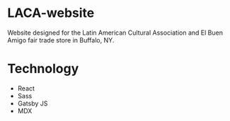 # LACA-website
Website designed for the Latin American Cultural Association and El Buen Amigo fair trade store in Buffalo, NY.

# Technology
* React
* Sass
* Gatsby JS
* MDX
